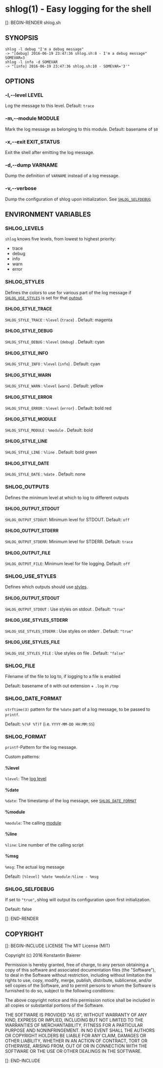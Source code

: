 # shlog(1) - Easy logging for the shell

[]: BEGIN-RENDER shlog.sh
## SYNOPSIS

    shlog -l debug "I'm a debug message"
    -> "[debug] 2016-06-19 23:47:36 shlog.sh:8 - I'm a debug message"
    SOMEVAR=3
    shlog -l info -d SOMEVAR
    -> "[info] 2016-06-19 23:47:36 shlog.sh:10 - SOMEVAR='3'"

## OPTIONS
### -l,--level LEVEL

Log the message to this level. Default: `trace`

### -m,--module MODULE

Mark the log message as belonging to this module. Default: basename of `$0`

### -x,--exit EXIT_STATUS

Exit the shell after emitting the log message.

### -d,--dump VARNAME

Dump the definition of `VARNAME` instead of a log message.

### -v,--verbose

Dump the configuration of shlog upon initialization. See [`SHLOG_SELFDEBUG`](#shlog-selfdebug)

## ENVIRONMENT VARIABLES

### SHLOG_LEVELS

`shlog` knows five levels, from lowest to highest priority:

* trace
* debug
* info
* warn
* error

### SHLOG_STYLES

Defines the colors to use for various part of the log message if
[`SHLOG_USE_STYLES`](#shlog_use_styles) is set for that [output](#shlog-outputs).

#### SHLOG_STYLE_TRACE

`SHLOG_STYLE_TRACE`  : `%level` (`trace`) . Default: magenta

#### SHLOG_STYLE_DEBUG

`SHLOG_STYLE_DEBUG`  : `%level` (`debug`) . Default: cyan

#### SHLOG_STYLE_INFO

`SHLOG_STYLE_INFO`   : `%level` (`info`)  . Default: cyan

#### SHLOG_STYLE_WARN

`SHLOG_STYLE_WARN`   : `%level` (`warn`)  . Default: yellow

#### SHLOG_STYLE_ERROR

`SHLOG_STYLE_ERROR`  : `%level` (`error`) . Default: bold red

#### SHLOG_STYLE_MODULE

`SHLOG_STYLE_MODULE` : `%module`          . Default: bold

#### SHLOG_STYLE_LINE

`SHLOG_STYLE_LINE`   : `%line`            . Default: bold green

#### SHLOG_STYLE_DATE

`SHLOG_STYLE_DATE`   : `%date`            . Default: none

### SHLOG_OUTPUTS

Defines the minimum level at which to log to different outputs

#### SHLOG_OUTPUT_STDOUT

`SHLOG_OUTPUT_STDOUT`: Minimum level for STDOUT. Default: `off`

#### SHLOG_OUTPUT_STDERR

`SHLOG_OUTPUT_STDERR`: Minimum level for STDERR. Default: `trace`

#### SHLOG_OUTPUT_FILE

`SHLOG_OUTPUT_FILE`: Minimum level for file logging. Default: `off`

### SHLOG_USE_STYLES

Defines which outputs should use [styles](#shlog_styles).

#### SHLOG_OUTPUT_STDOUT

 `SHLOG_OUTPUT_STDOUT`     : Use styles on stdout . Default: `"true"`

#### SHLOG_USE_STYLES_STDERR

 `SHLOG_USE_STYLES_STDERR` : Use styles on stderr . Default: `"true"`

#### SHLOG_USE_STYLES_FILE

 `SHLOG_USE_STYLES_FILE`   : Use styles on file   . Default: `"false"`

### SHLOG_FILE

Filename of the file to log to, if logging to a file is enabled

Default: basename of `0` with out extension + `.log` in `/tmp`

### SHLOG_DATE_FORMAT

`strftime(3)` pattern for the `%date` part of a log message, to be
passed to `printf`.

Default: `%(%F %T)T` (i.e. `YYYY-MM-DD HH:MM:SS`)

### SHLOG_FORMAT

`printf`-Pattern for the log message.

Custom patterns:

#### %level

`%level`: The [log level](#shlog-levels)

#### %date

`%date`: The timestamp of the log message, see [`SHLOG_DATE_FORMAT`](#shlog_date_format)

#### %module

`%module`: The calling [module](#-m---module-module)

#### %line

`%line`: Line number of the calling script

#### %msg

`%msg`: The actual log message

Default: `[%level] %date %module:%line - %msg`

### SHLOG_SELFDEBUG

If set to `"true"`, shlog will output its configuration upon first initialization.

Default: false

[]: END-RENDER

## COPYRIGHT

[]: BEGIN-INCLUDE LICENSE
The MIT License (MIT)

Copyright (c) 2016 Konstantin Baierer

Permission is hereby granted, free of charge, to any person obtaining a copy
of this software and associated documentation files (the "Software"), to deal
in the Software without restriction, including without limitation the rights
to use, copy, modify, merge, publish, distribute, sublicense, and/or sell
copies of the Software, and to permit persons to whom the Software is
furnished to do so, subject to the following conditions:

The above copyright notice and this permission notice shall be included in all
copies or substantial portions of the Software.

THE SOFTWARE IS PROVIDED "AS IS", WITHOUT WARRANTY OF ANY KIND, EXPRESS OR
IMPLIED, INCLUDING BUT NOT LIMITED TO THE WARRANTIES OF MERCHANTABILITY,
FITNESS FOR A PARTICULAR PURPOSE AND NONINFRINGEMENT. IN NO EVENT SHALL THE
AUTHORS OR COPYRIGHT HOLDERS BE LIABLE FOR ANY CLAIM, DAMAGES OR OTHER
LIABILITY, WHETHER IN AN ACTION OF CONTRACT, TORT OR OTHERWISE, ARISING FROM,
OUT OF OR IN CONNECTION WITH THE SOFTWARE OR THE USE OR OTHER DEALINGS IN THE
SOFTWARE.

[]: END-INCLUDE
